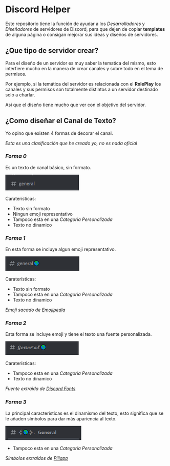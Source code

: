 # Discord Helper


Este repositorio tiene la función de ayudar a los _Desarrolladores_ y _Diseñadores_ de servidores de Discord, para que dejen de copiar **templates** de alguna página o consigan mejorar sus ideas y diseños de servidores.


## ¿Que tipo de servidor crear?

Para el diseño de un servidor es muy saber la tematica del mismo, esto interfiere mucho en la manera de crear canales y sobre todo en el tema de permisos.

Por ejemplo, si la temática del servidor es relacionada con el **RolePlay** los canales y sus permisos son totalmente distintos a un servidor destinado solo a charlar.

Asi que el diseño tiene mucho que ver con el objetivo del servidor.
##  ¿Como diseñar el **Canal de Texto**?


Yo opino que existen 4 formas de decorar el canal.

_Esta es una clasificación que he creado yo, no es nada oficial_



### _Forma 0_

Es un texto de canal básico, sin formato.

![forme0](img/forme0.png)

Caraterísticas:

+   Texto sin formato
+   Ningun emoji representativo
+   Tampoco esta en una _Categoria Personalizada_
+   Texto no dinamico



###  _Forma 1_

En esta forma se incluye algun emoji representativo.

![forme1](img/forme1.png)

Caraterísticas:

+   Texto sin formato
+   Tampoco esta en una _Categoria Personalizada_
+   Texto no dinamico


_Emoji sacado de [Emojipedia](https://emojipedia.org/es/)_

### _Forma 2_

Esta forma se incluye emoji y tiene el texto una fuente personalizada.

![forme2](img/forme2.png)

Caraterísticas:

+   Tampoco esta en una _Categoria Personalizada_
+   Texto no dinamico

_Fuente extraida de [Discord Fonts](https://lingojam.com/DiscordFonts)_

### _Forma 3_

La principal caracteristicas es el dinamismo del texto, esto significa que se le añaden símbolos para dar más apariencia al texto.

![forme3](img/forme3.png)

+   Tampoco esta en una _Categoria Personalizada_

_Simbolos extraidos de [Piliapp](https://es.piliapp.com/symbol/)_

